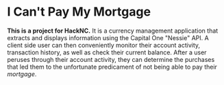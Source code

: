 # **I Can't Pay My Mortgage**

**This is a project for HackNC.** 
It is a currency management application that extracts and displays information using the Capital One "Nessie" API. A client side user can then conveniently monitor their account activity, transaction history, as well as check their current balance. After a user peruses through their account activity, they can determine the purchases that led them to the unfortunate predicament of not being able to pay their *mortgage*.
